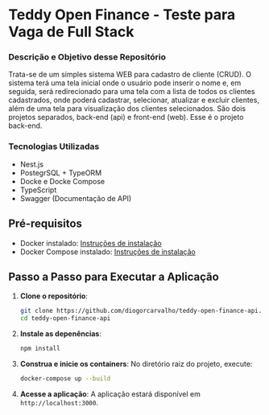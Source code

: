 # Teddy Open Finance - Teste para Vaga de Full Stack

### Descrição e Objetivo desse Repositório

Trata-se de um simples sistema WEB para cadastro de cliente (CRUD). O sistema terá uma tela inicial onde o usuário pode inserir o nome e, em seguida, será redirecionado para uma tela com a lista de todos os clientes cadastrados, onde poderá cadastrar, selecionar, atualizar e excluir clientes, além de uma tela para visualização dos clientes selecionados. São dois projetos separados, back-end (api) e front-end (web).  Esse é o projeto back-end. 

### Tecnologias Utilizadas

- Nest.js
- PostegrSQL + TypeORM
- Docke e Docke Compose
- TypeScript
- Swagger (Documentação de API)

## Pré-requisitos

- Docker instalado: [Instruções de instalação](https://docs.docker.com/get-docker/)
- Docker Compose instalado: [Instruções de instalação](https://docs.docker.com/compose/install/)

## Passo a Passo para Executar a Aplicação

1. **Clone o repositório**:
    ```bash
    git clone https://github.com/diogorcarvalho/teddy-open-finance-api.git
    cd teddy-open-finance-api
    ```

2. **Instale as depenências**:
    ```bash
    npm install
    ```

3. **Construa e inicie os containers**:
    No diretório raiz do projeto, execute:
    ```bash
    docker-compose up --build
    ```

4. **Acesse a aplicação**:
    A aplicação estará disponível em `http://localhost:3000`.


